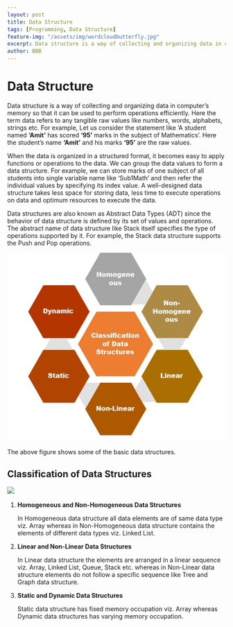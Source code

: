 ```yaml
---
layout: post
title: Data Structure
tags: [Programming, Data Structure]
feature-img: "/assets/img/wordcloudbutterfly.jpg"
excerpt: Data structure is a way of collecting and organizing data in computer’s memory so that it can be used to perform operations efficiently
author: BBB
---
```


# Data Structure

Data structure is a way of collecting and organizing data in computer’s memory so that it can be used to perform operations efficiently. Here the term data refers to any tangible raw values like numbers, words, alphabets, strings etc. 
For example, Let us consider the statement like ‘A student named **‘Amit’** has scored **‘95’** marks in the subject of Mathematics’. Here the student’s name **‘Amit’** and 
his marks **‘95’** are the raw values. 

When the data is organized in a structured format, it becomes easy to apply functions or operations to the data. We can group the data values to form a data structure. For example, we can store marks of one subject of all students into single variable name like ‘Sub1Math’ and then refer the individual values by specifying its index value. A well-designed data structure takes less space for storing data, less time to execute operations on data and optimum resources to execute the data.

Data structures are also known as Abstract Data Types (ADT) since the behavior of data structure is defined by its set of values and operations. The abstract name of data structure like Stack itself specifies the type of operations supported by it. For example, the Stack data structure supports the Push and Pop operations. 

![](/assets/img/bbb_blog_imgs/DS_Types.jpg)

The above figure shows some of the basic data structures.


## Classification of Data Structures

![](/assets/img/bbb_blog_imgs/DS_Basic_Types.jpg)


1.  **Homogeneous and Non-Homogeneous Data Structures**

    In Homogeneous data structure all data elements are of same data type viz. Array whereas in Non-Homogeneous data structure contains the elements of different data types viz. Linked List.

2.  **Linear and Non-Linear Data Structures**

    In Linear data structure the elements are arranged in a linear sequence viz. Array, Linked List, Queue, Stack etc. whereas in Non-Linear data structure elements do not follow a specific sequence like Tree and Graph data structure.

3.  **Static and Dynamic Data Structures**

    Static data structure has fixed memory occupation viz. Array whereas Dynamic data structures has varying memory occupation.


